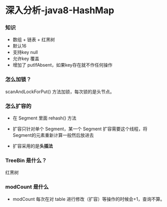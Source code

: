 # 深入分析-java8-HashMap



### 知识

- 数组 + 链表 + 红黑树
- 默认16
- 支持key null
- 允许key 覆盖
- 增加了 putIfAbsent，如果key存在就不作任何操作



### 怎么加锁？

scanAndLockForPut() 方法加锁，每次锁的是头节点。



### 怎么扩容的

- 在 Segment 里面 rehash() 方法

- 扩容只针对单个 Segment，某一个 Segment 扩容需要这个线程，将 Segment的元素重新计算一般然后放进去

- 扩容采用的是**头插法**

  

### TreeBin 是什么？

红黑树



### modCount 是什么

- modCount 每次在对 table 进行修改（扩容）等操作的时候会+1，查询不算。





